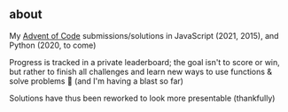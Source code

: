 ## about
My [Advent of Code](https://adventofcode.com/2021) submissions/solutions in JavaScript (2021, 2015), and Python (2020, to come)

Progress is tracked in a private leaderboard; the goal isn't to score or win, but rather to finish all challenges and learn new ways to use functions & solve problems 🌻 (and I'm having a blast so far)

Solutions have thus been reworked to look more presentable (thankfully)

